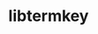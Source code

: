 ---
title: "libtermkey"
layout: cache
categories: [package, develop]
meta: {"versions": ["0.22"], "compilers": ["gcc@=10.2.1", "gcc@=7.5.0"], "oss": ["centos7", "ubuntu18.04"], "platforms": ["linux"], "targets": ["x86_64_v3"], "stacks": ["developer-tools", "developer-tools-manylinux2014", "root"], "num_specs": 5, "num_specs_by_stack": {"root": 5, "developer-tools-manylinux2014": 2, "developer-tools": 3}}
spec_details: [{"hash": "jhz2hwzej7jgehhljaqdqkmxgeyxgekc", "compiler": "gcc@=10.2.1", "versions": ["0.22"], "os": "centos7", "platform": "linux", "target": "x86_64_v3", "variants": ["build_system=makefile"], "stacks": ["root", "developer-tools-manylinux2014"], "size": "-", "tarball": "https://binaries.spack.io/develop/build_cache/linux-centos7-x86_64_v3/gcc-10.2.1/libtermkey-0.22/linux-centos7-x86_64_v3-gcc-10.2.1-libtermkey-0.22-jhz2hwzej7jgehhljaqdqkmxgeyxgekc.spack"}, {"hash": "y4dhmj6lcfdz5qsjaflyab4buci74k2t", "compiler": "gcc@=10.2.1", "versions": ["0.22"], "os": "centos7", "platform": "linux", "target": "x86_64_v3", "variants": ["build_system=makefile"], "stacks": ["root", "developer-tools-manylinux2014"], "size": "-", "tarball": "https://binaries.spack.io/develop/build_cache/linux-centos7-x86_64_v3/gcc-10.2.1/libtermkey-0.22/linux-centos7-x86_64_v3-gcc-10.2.1-libtermkey-0.22-y4dhmj6lcfdz5qsjaflyab4buci74k2t.spack"}, {"hash": "ivi65dj3dkrm5ltnkgmya5t6zwdeyvs7", "compiler": "gcc@=7.5.0", "versions": ["0.22"], "os": "ubuntu18.04", "platform": "linux", "target": "x86_64_v3", "variants": ["build_system=makefile"], "stacks": ["developer-tools", "root"], "size": "-", "tarball": "https://binaries.spack.io/develop/build_cache/linux-ubuntu18.04-x86_64_v3/gcc-7.5.0/libtermkey-0.22/linux-ubuntu18.04-x86_64_v3-gcc-7.5.0-libtermkey-0.22-ivi65dj3dkrm5ltnkgmya5t6zwdeyvs7.spack"}, {"hash": "kxof3apfh54su4q6dkbjndonwwoxothq", "compiler": "gcc@=7.5.0", "versions": ["0.22"], "os": "ubuntu18.04", "platform": "linux", "target": "x86_64_v3", "variants": ["build_system=makefile"], "stacks": ["developer-tools", "root"], "size": "-", "tarball": "https://binaries.spack.io/develop/build_cache/linux-ubuntu18.04-x86_64_v3/gcc-7.5.0/libtermkey-0.22/linux-ubuntu18.04-x86_64_v3-gcc-7.5.0-libtermkey-0.22-kxof3apfh54su4q6dkbjndonwwoxothq.spack"}, {"hash": "nphhnuxlhunwtuceuv3tgyo3uaud3i4g", "compiler": "gcc@=7.5.0", "versions": ["0.22"], "os": "ubuntu18.04", "platform": "linux", "target": "x86_64_v3", "variants": ["build_system=makefile"], "stacks": ["developer-tools", "root"], "size": "-", "tarball": "https://binaries.spack.io/develop/build_cache/linux-ubuntu18.04-x86_64_v3/gcc-7.5.0/libtermkey-0.22/linux-ubuntu18.04-x86_64_v3-gcc-7.5.0-libtermkey-0.22-nphhnuxlhunwtuceuv3tgyo3uaud3i4g.spack"}]
---